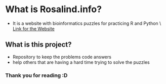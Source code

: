 # What is Rosalind.info?

-   It is a website with bioinformatics puzzles for practicing R and Python \\
    <a href="https://rosalind.info">Link for the Website</a>

## What is this project?

-   Repository to keep the problems code answers
-   help others that are having a hard time trying to solve the puzzles

### Thank you for reading :D
